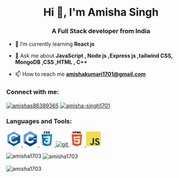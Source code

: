 

<h1 align="center">Hi 👋, I'm Amisha Singh</h1>
<h3 align="center">A Full Stack developer from India</h3>

<!--<p align="left"> <img src="https://komarev.com/ghpvc/?username=amisha1703&label=Profile%20views&color=0e75b6&style=flat" alt="amisha1703" /> </p>--->

- 🌱 I’m currently learning **React js**

- 💬 Ask me about **JavaScript , Node js ,Express js ,tailwind CSS, MongoDB ,CSS ,HTML , C++**

- 📫 How to reach me **amishakumari1701@gmail.com**

<h3 align="left">Connect with me:</h3>
<p align="left">
<a href="https://twitter.com/amishas86389365" target="blank"><img align="center" src="https://raw.githubusercontent.com/rahuldkjain/github-profile-readme-generator/master/src/images/icons/Social/twitter.svg" alt="amishas86389365" height="30" width="40" /></a>
<a href="https://linkedin.com/in/amisha-singh1701" target="blank"><img align="center" src="https://raw.githubusercontent.com/rahuldkjain/github-profile-readme-generator/master/src/images/icons/Social/linked-in-alt.svg" alt="amisha-singh1701" height="30" width="40" /></a>
</p>

<h3 align="left">Languages and Tools:</h3>
<p align="left"> <a href="https://www.cprogramming.com/" target="_blank" rel="noreferrer"> <img src="https://raw.githubusercontent.com/devicons/devicon/master/icons/c/c-original.svg" alt="c" width="40" height="40"/> </a> <a href="https://www.w3schools.com/cpp/" target="_blank" rel="noreferrer"> <img src="https://raw.githubusercontent.com/devicons/devicon/master/icons/cplusplus/cplusplus-original.svg" alt="cplusplus" width="40" height="40"/> </a> <a href="https://www.w3schools.com/css/" target="_blank" rel="noreferrer"> <img src="https://raw.githubusercontent.com/devicons/devicon/master/icons/css3/css3-original-wordmark.svg" alt="css3" width="40" height="40"/> </a> <a href="https://git-scm.com/" target="_blank" rel="noreferrer"> <img src="https://www.vectorlogo.zone/logos/git-scm/git-scm-icon.svg" alt="git" width="40" height="40"/> </a> <a href="https://www.w3.org/html/" target="_blank" rel="noreferrer"> <img src="https://raw.githubusercontent.com/devicons/devicon/master/icons/html5/html5-original-wordmark.svg" alt="html5" width="40" height="40"/> </a> <a href="https://developer.mozilla.org/en-US/docs/Web/JavaScript" target="_blank" rel="noreferrer"> <img src="https://raw.githubusercontent.com/devicons/devicon/master/icons/javascript/javascript-original.svg" alt="javascript" width="40" height="40"/> </a><!-- <a href="https://www.mysql.com/" target="_blank" rel="noreferrer"> <img src="https://raw.githubusercontent.com/devicons/devicon/master/icons/mysql/mysql-original-wordmark.svg" alt="mysql" width="40" height="40"/> </a> ---></p> 

<p><img align="left" src="https://github-readme-stats.vercel.app/api/top-langs?username=amisha1703&show_icons=true&locale=en&layout=compact" alt="amisha1703" /></p>

<p>&nbsp;<img align="center" src="https://github-readme-stats.vercel.app/api?username=amisha1703&show_icons=true&locale=en" alt="amisha1703" /></p>

<p><img align="center" src="https://github-readme-streak-stats.herokuapp.com/?user=amisha1703&" alt="amisha1703" /></p> 


